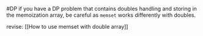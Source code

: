 #DP 
if you have a DP problem that contains doubles handling and storing in the memoization array, be careful as `memset` works differently with doubles.

revise: [[How to use memset with double array]]